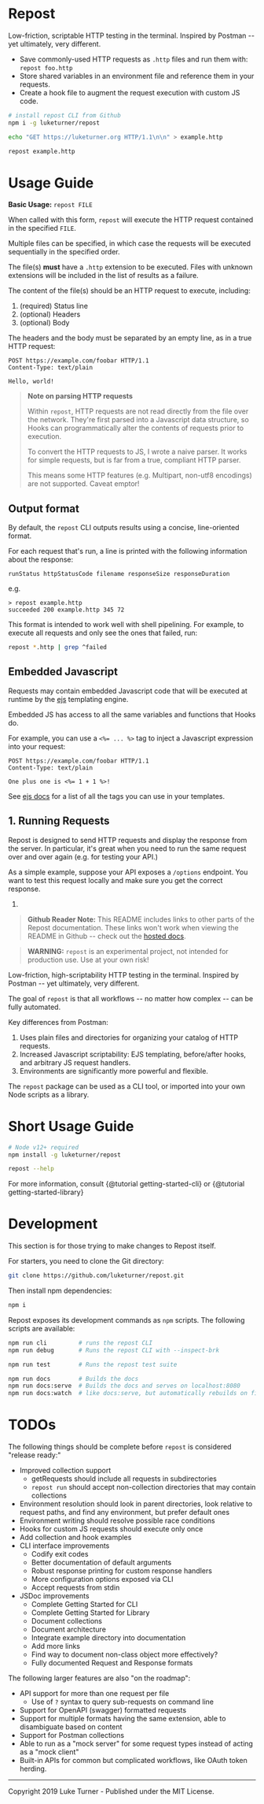 # Repost

Low-friction, scriptable HTTP testing in the terminal. Inspired by Postman -- yet ultimately, very different.

- Save commonly-used HTTP requests as `.http` files and run them with: `repost foo.http`
- Store shared variables in an environment file and reference them in your requests.
- Create a hook file to augment the request execution with custom JS code.

```bash
# install repost CLI from Github
npm i -g luketurner/repost

echo "GET https://luketurner.org HTTP/1.1\n\n" > example.http

repost example.http
```

# Usage Guide

**Basic Usage:** `repost FILE`

When called with this form, `repost` will execute the HTTP request contained in the specified `FILE`.

Multiple files can be specified, in which case the requests will be executed sequentially in the specified order.

The file(s) **must** have a `.http` extension to be executed. Files with unknown extensions will be included in the list of results as a failure.

The content of the file(s) should be an HTTP request to execute, including:

1. (required) Status line
2. (optional) Headers
3. (optional) Body

The headers and the body must be separated by an empty line, as in a true HTTP request:

```
POST https://example.com/foobar HTTP/1.1
Content-Type: text/plain

Hello, world!
```

> **Note on parsing HTTP requests**
>
> Within `repost`, HTTP requests are not read directly from the file over the network. They're first parsed into a Javascript data structure, so Hooks can programmatically alter the contents of requests prior to execution.
>
> To convert the HTTP requests to JS, I wrote a naive parser. It works for simple requests, but is far from a true, compliant HTTP parser.
>
> This means some HTTP features (e.g. Multipart, non-utf8 encodings) are not supported. Caveat emptor!

## Output format

By default, the `repost` CLI outputs results using a concise, line-oriented format.

For each request that's run, a line is printed with the following information about the response:

```
runStatus httpStatusCode filename responseSize responseDuration
```

e.g.

```
> repost example.http
succeeded 200 example.http 345 72
```

This format is intended to work well with shell pipelining. For example, to execute all requests and only see the ones that failed, run:

```bash
repost *.http | grep ^failed
```

## Embedded Javascript

Requests may contain embedded Javascript code that will be executed at runtime by the [ejs](https://ejs.co/) templating engine.

Embedded JS has access to all the same variables and functions that Hooks do.

For example, you can use a `<%= ... %>` tag to inject a Javascript expression into your request:

```
POST https://example.com/foobar HTTP/1.1
Content-Type: text/plain

One plus one is <%= 1 + 1 %>!
```

See [ejs docs](https://ejs.co/#docs) for a list of all the tags you can use in your templates.

## 1. Running Requests

Repost is designed to send HTTP requests and display the response from the server. In particular, it's great when you need to run the same request over and over again (e.g. for testing your API.)

As a simple example, suppose your API exposes a `/options` endpoint. You want to test this request locally and make sure you get the correct response.

1.

> **Github Reader Note:** This README includes links to other parts of the Repost documentation. These links won't work when viewing the README in Github -- check out the [hosted docs](https://luketurner.org/repost).

> **WARNING:** `repost` is an experimental project, not intended for production use. Use at your own risk!

Low-friction, high-scriptability HTTP testing in the terminal. Inspired by Postman -- yet ultimately, very different.

The goal of `repost` is that all workflows -- no matter how complex -- can be fully automated.

Key differences from Postman:

1. Uses plain files and directories for organizing your catalog of HTTP requests.
1. Increased Javascript scriptability: EJS templating, before/after hooks, and arbitrary JS request handlers.
1. Environments are significantly more powerful and flexible.

The `repost` package can be used as a CLI tool, or imported into your own Node scripts as a library.

# Short Usage Guide

```bash
# Node v12+ required
npm install -g luketurner/repost

repost --help
```

For more information, consult {@tutorial getting-started-cli} or {@tutorial getting-started-library}

# Development

This section is for those trying to make changes to Repost itself.

For starters, you need to clone the Git directory:

```bash
git clone https://github.com/luketurner/repost.git
```

Then install npm dependencies:

```bash
npm i
```

Repost exposes its development commands as `npm` scripts. The following scripts are available:

```bash
npm run cli         # runs the repost CLI
npm run debug       # Runs the repost CLI with --inspect-brk

npm run test        # Runs the repost test suite

npm run docs        # Builds the docs
npm run docs:serve  # Builds the docs and serves on localhost:8080
npm run docs:watch  # like docs:serve, but automatically rebuilds on file changes
```

# TODOs

The following things should be complete before `repost` is considered "release ready:"

- Improved collection support
  - getRequests should include all requests in subdirectories
  - `repost run` should accept non-collection directories that may contain collections
- Environment resolution should look in parent directories, look relative to request paths, and find any environment, but prefer default ones
- Environment writing should resolve possible race conditions
- Hooks for custom JS requests should execute only once
- Add collection and hook examples
- CLI interface improvements
  - Codify exit codes
  - Better documentation of default arguments
  - Robust response printing for custom response handlers
  - More configuration options exposed via CLI
  - Accept requests from stdin
- JSDoc improvements
  - Complete Getting Started for CLI
  - Complete Getting Started for Library
  - Document collections
  - Document architecture
  - Integrate example directory into documentation
  - Add more links
  - Find way to document non-class object more effectively?
  - Fully documented Request and Response formats

The following larger features are also "on the roadmap":

- API support for more than one request per file
  - Use of `?` syntax to query sub-requests on command line
- Support for OpenAPI (swagger) formatted requests
- Support for multiple formats having the same extension, able to disambiguate based on content
- Support for Postman collections
- Able to run as a "mock server" for some request types instead of acting as a "mock client"
- Built-in APIs for common but complicated workflows, like OAuth token herding.

---

Copyright 2019 Luke Turner - Published under the MIT License.
